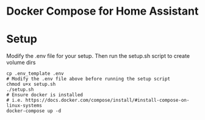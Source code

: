 # Docker Compose for Home Assistant

# Setup

Modify the .env file for your setup. Then run the setup.sh script to create volume dirs

```
cp .env_template .env
# Modify the .env file above before running the setup script
chmod u+x setup.sh
./setup.sh
# Ensure docker is installed
# i.e. https://docs.docker.com/compose/install/#install-compose-on-linux-systems
docker-compose up -d
```
